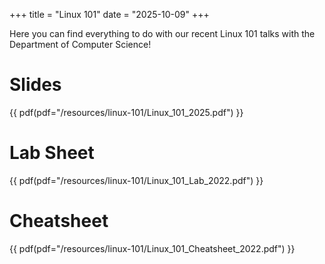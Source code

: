 +++
title = "Linux 101"
date = "2025-10-09"
+++

Here you can find everything to do with our recent Linux 101 talks with the Department of Computer Science!

# Slides
{{ pdf(pdf="/resources/linux-101/Linux_101_2025.pdf") }}

# Lab Sheet
{{ pdf(pdf="/resources/linux-101/Linux_101_Lab_2022.pdf") }}

# Cheatsheet
{{ pdf(pdf="/resources/linux-101/Linux_101_Cheatsheet_2022.pdf") }}